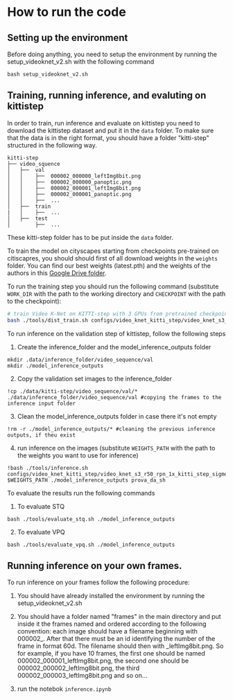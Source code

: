 # How to run the code

## Setting up the environment

Before doing anything, you need to setup the environment by running the setup_videoknet_v2.sh with the following command


```
bash setup_videoknet_v2.sh
```

## Training, running inference, and evaluting on kittistep

In order to train, run inference and evaluate on kittistep you need to download the kittistep dataset and put it in the `data` folder. To make sure that the data is in the right format, you should have a folder "kitti-step" structured in the following way.

```
kitti-step 
├── video_squence
│   ├──  val
│   │    ├──  000002_000000_leftImg8bit.png
│   │    ├──  000002_000000_panoptic.png
│   │    ├──  000002_000001_leftImg8bit.png
│   │    ├──  000002_000001_panoptic.png
│   │    ├──  ...
│   ├──  train
|   │    ├──  ...
│   ├──  test 
│        ├──  ...
```

These kitti-step folder has to be put inside the `data` folder.

To train the model on cityscapes starting from checkpoints pre-trained on citiscapres, you should should first of all download weights in the `weights` folder. You can find our best weights (latest.pth) and the weights of the authors in this [Google Drive  folder](https://drive.google.com/drive/folders/13rXX12MUjAfj-HlwVWa_QKNuKl8UmsF9?usp=share_link).

To run the training step you should run the following command (substitute `WORK_DIR` with the path to the working directory and `CHECKPOINT` with the path to the checkpoint):



```bash
# train Video K-Net on KITTI-step with 3 GPUs from pretrained checkpoint
bash ./tools/dist_train.sh configs/video_knet_kitti_step/video_knet_s3_r50_rpn_1x_kitti_step_sigmoid_stride2_mask_embed_link_ffn_joint_train.py 3 $WORK_DIR --no-validate --load-from $CHECKPOINT
```

To run inference on the validation step of kittistep, follow the following steps

1. Create the inference_folder and the model_inference_outputs folder
```
mkdir .data/inference_folder/video_sequence/val
mkdir ./model_inference_outputs
```
2. Copy the validation set images to the inference_folder

```
!cp ./data/kitti-step/video_sequence/val/* ./data/inference_folder/video_sequence/val #copying the frames to the inference input folder 
```

3. Clean the model_inference_outputs folder in case there it's not empty
```
!rm -r ./model_inference_outputs/* #cleaning the previous inference outputs, if theu exist
```

4. run inference on the images (substitute `WEIGHTS_PATH` with the path to the weights you want to use for inference)

```
!bash ./tools/inference.sh configs/video_knet_kitti_step/video_knet_s3_r50_rpn_1x_kitti_step_sigmoid_stride2_mask_embed_link_ffn_joint_train.py $WEIGHTS_PATH ./model_inference_outputs prova_da_sh
```

To evaluate the results run the following commands
1. To evaluate STQ
```
bash ./tools/evaluate_stq.sh ./model_inference_outputs
```
2. To evaluate VPQ
```
bash ./tools/evaluate_vpq.sh ./model_inference_outputs
```

## Running inference on your own frames.

To run inference on your frames follow the following procedure:

1. You should have already installed the environment by running the setup_videoknet_v2.sh

2. You should have a folder named "frames" in the main directory and put inside it the frames named and ordered according to the following convention: each image should have a filename beginning with 000002_. After that there must be an id identifying the number of the frame in format 60d. The filename should then with _leftImg8bit.png. So for example, if you have 10 frames, the first one should be named 000002_000001_leftImg8bit.png, the second one should be 000002_000002_leftImg8bit.png, the third 000002_000003_leftImg8bit.png and so on...

3. run the notebok `inference.ipynb`
